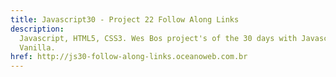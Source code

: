 ```yaml
---
title: Javascript30 - Project 22 Follow Along Links
description:
  Javascript, HTML5, CSS3. Wes Bos project's of the 30 days with Javascript
  Vanilla.
href: http://js30-follow-along-links.oceanoweb.com.br
---
```

